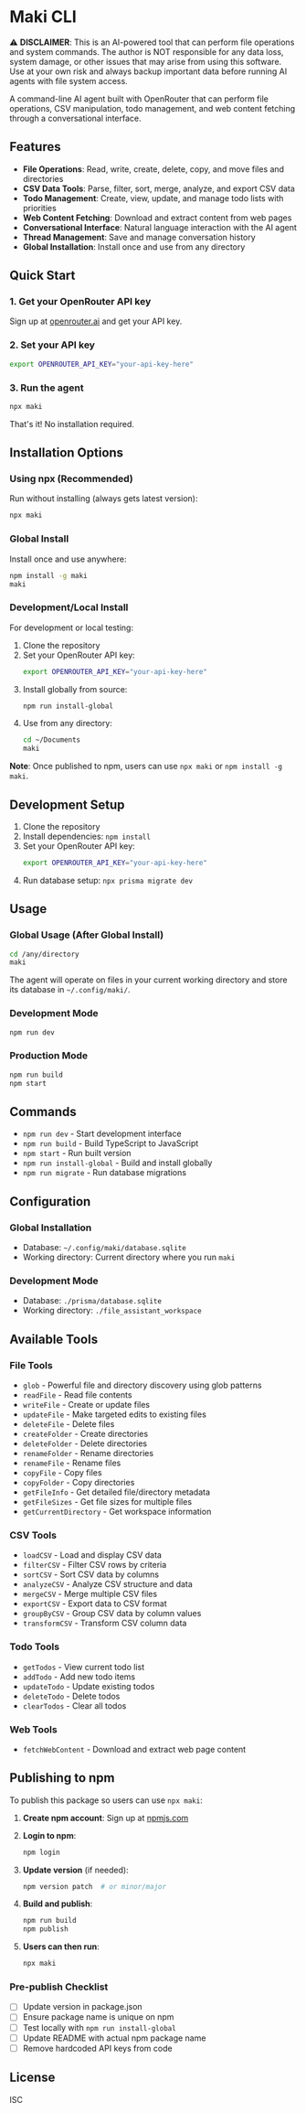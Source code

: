 # Maki CLI

⚠️ **DISCLAIMER**: This is an AI-powered tool that can perform file operations and system commands. The author is NOT responsible for any data loss, system damage, or other issues that may arise from using this software. Use at your own risk and always backup important data before running AI agents with file system access.

A command-line AI agent built with OpenRouter that can perform file operations, CSV manipulation, todo management, and web content fetching through a conversational interface.

## Features

- **File Operations**: Read, write, create, delete, copy, and move files and directories
- **CSV Data Tools**: Parse, filter, sort, merge, analyze, and export CSV data
- **Todo Management**: Create, view, update, and manage todo lists with priorities
- **Web Content Fetching**: Download and extract content from web pages
- **Conversational Interface**: Natural language interaction with the AI agent
- **Thread Management**: Save and manage conversation history
- **Global Installation**: Install once and use from any directory

## Quick Start

### 1. Get your OpenRouter API key
Sign up at [openrouter.ai](https://openrouter.ai) and get your API key.

### 2. Set your API key
```bash
export OPENROUTER_API_KEY="your-api-key-here"
```

### 3. Run the agent
```bash
npx maki
```

That's it! No installation required.

## Installation Options

### Using npx (Recommended)
Run without installing (always gets latest version):
```bash
npx maki
```

### Global Install
Install once and use anywhere:
```bash
npm install -g maki
maki
```

### Development/Local Install

For development or local testing:

1. Clone the repository
2. Set your OpenRouter API key:
   ```bash
   export OPENROUTER_API_KEY="your-api-key-here"
   ```
3. Install globally from source:
   ```bash
   npm run install-global
   ```
4. Use from any directory:
   ```bash
   cd ~/Documents
   maki
   ```

**Note**: Once published to npm, users can use `npx maki` or `npm install -g maki`.

## Development Setup

1. Clone the repository
2. Install dependencies: `npm install`
3. Set your OpenRouter API key:
   ```bash
   export OPENROUTER_API_KEY="your-api-key-here"
   ```
4. Run database setup: `npx prisma migrate dev`

## Usage

### Global Usage (After Global Install)
```bash
cd /any/directory
maki
```

The agent will operate on files in your current working directory and store its database in `~/.config/maki/`.

### Development Mode
```bash
npm run dev
```

### Production Mode
```bash
npm run build
npm start
```

## Commands

- `npm run dev` - Start development interface
- `npm run build` - Build TypeScript to JavaScript
- `npm start` - Run built version
- `npm run install-global` - Build and install globally
- `npm run migrate` - Run database migrations

## Configuration

### Global Installation
- Database: `~/.config/maki/database.sqlite`
- Working directory: Current directory where you run `maki`

### Development Mode
- Database: `./prisma/database.sqlite`
- Working directory: `./file_assistant_workspace`

## Available Tools

### File Tools
- `glob` - Powerful file and directory discovery using glob patterns
- `readFile` - Read file contents
- `writeFile` - Create or update files
- `updateFile` - Make targeted edits to existing files
- `deleteFile` - Delete files
- `createFolder` - Create directories
- `deleteFolder` - Delete directories
- `renameFolder` - Rename directories
- `renameFile` - Rename files
- `copyFile` - Copy files
- `copyFolder` - Copy directories
- `getFileInfo` - Get detailed file/directory metadata
- `getFileSizes` - Get file sizes for multiple files
- `getCurrentDirectory` - Get workspace information

### CSV Tools
- `loadCSV` - Load and display CSV data
- `filterCSV` - Filter CSV rows by criteria
- `sortCSV` - Sort CSV data by columns
- `analyzeCSV` - Analyze CSV structure and data
- `mergeCSV` - Merge multiple CSV files
- `exportCSV` - Export data to CSV format
- `groupByCSV` - Group CSV data by column values
- `transformCSV` - Transform CSV column data

### Todo Tools
- `getTodos` - View current todo list
- `addTodo` - Add new todo items
- `updateTodo` - Update existing todos
- `deleteTodo` - Delete todos
- `clearTodos` - Clear all todos

### Web Tools
- `fetchWebContent` - Download and extract web page content

## Publishing to npm

To publish this package so users can use `npx maki`:

1. **Create npm account**: Sign up at [npmjs.com](https://npmjs.com)

2. **Login to npm**:
   ```bash
   npm login
   ```

3. **Update version** (if needed):
   ```bash
   npm version patch  # or minor/major
   ```

4. **Build and publish**:
   ```bash
   npm run build
   npm publish
   ```

5. **Users can then run**:
   ```bash
   npx maki
   ```

### Pre-publish Checklist

- [ ] Update version in package.json
- [ ] Ensure package name is unique on npm
- [ ] Test locally with `npm run install-global`
- [ ] Update README with actual npm package name
- [ ] Remove hardcoded API keys from code

## License

ISC